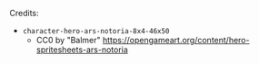 

Credits:

 - `character-hero-ars-notoria-8x4-46x50`
   - CC0 by "Balmer" https://opengameart.org/content/hero-spritesheets-ars-notoria
 
